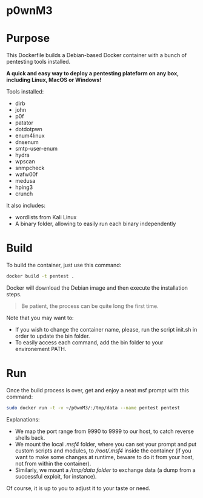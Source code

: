 # p0wnM3

# Purpose

This Dockerfile builds a Debian-based Docker container with a bunch of pentesting tools installed.

**A quick and easy way to deploy a pentesting plateform on any box, including Linux, MacOS or Windows!**

Tools installed:

- dirb
- john
- p0f
- patator
- dotdotpwn
- enum4linux
- dnsenum
- smtp-user-enum
- hydra
- wpscan
- snmpcheck
- wafw00f
- medusa
- hping3
- crunch

It also includes:

- wordlists from Kali Linux
- A binary folder, allowing to easily run each binary independently

# Build

To build the container, just use this command:

```bash
docker build -t pentest .
```

Docker will download the Debian image and then execute the installation steps.

> Be patient, the process can be quite long the first time.

Note that you may want to:

- If you wish to change the container name, please, run the script init.sh in order to update the bin folder.
- To easily access each command, add the bin folder to your environement PATH.

# Run

Once the build process is over, get and enjoy a neat msf prompt with this command:

```bash
sudo docker run -t -v ~/p0wnM3/:/tmp/data --name pentest pentest
```

Explanations:

- We map the port range from 9990 to 9999 to our host, to catch reverse shells back.
- We mount the local *.msf4* folder, where you can set your prompt and put custom scripts and modules, to */root/.msf4* inside the container (if you want to make some changes at runtime, beware to do it from your host, not from within the container).
- Similarly, we mount a */tmp/data folder* to exchange data (a dump from a successful exploit, for instance).

Of course, it is up to you to adjust it to your taste or need.
